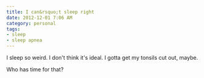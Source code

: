 ```yaml
---
title: I can&rsquo;t sleep right
date: 2012-12-01 7:06 AM
category: personal
tags:
- sleep
- sleep apnea
---
```


I sleep so weird. I don't think it's ideal. I gotta get my tonsils cut out, maybe.

Who has time for that?
